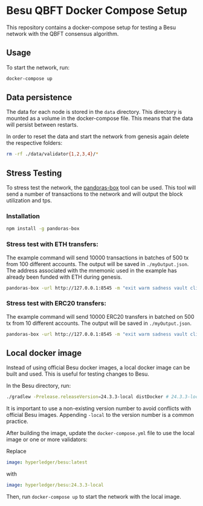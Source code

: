 # Besu QBFT Docker Compose Setup

This repository contains a docker-compose setup for testing a Besu network with the QBFT consensus algorithm.

## Usage

To start the network, run:

```bash
docker-compose up
```
## Data persistence

The data for each node is stored in the `data` directory. This directory is mounted as a volume in the docker-compose file. This means that the data will persist between restarts.

In order to reset the data and start the network from genesis again delete the respective folders:

```bash
rm -rf ./data/validator{1,2,3,4}/*
```

## Stress Testing

To stress test the network, the [pandoras-box](https://github.com/madz-lab/pandoras-box) tool can be used. This tool will send a number of transactions to the network and will output the block utilization and tps.

### Installation

```bash
npm install -g pandoras-box
```

### Stress test with ETH transfers:

The example command will send 10000 transactions in batches of 500 tx from 100 different accounts. The output will be saved in `./myOutput.json`. The address associated with the mnemonic used in the example has already been funded with ETH during genesis.

```bash
pandoras-box -url http://127.0.0.1:8545 -m "exit warm sadness vault clip rent educate pluck gentle vehicle news verb" -t 10000 -b 500 -s 100 -o ./myOutput.json
```

### Stress test with ERC20 transfers:

The example command will send 10000 ERC20 transfers in batched on 500 tx from 10 different accounts. The output will be saved in `./myOutput.json`.

```bash
pandoras-box -url http://127.0.0.1:8545 -m "exit warm sadness vault clip rent educate pluck gentle vehicle news verb" -t 10000 -b 500 -s 10 --mode ERC20 -o ./myOutput.json
```

## Local docker image

Instead of using official Besu docker images, a local docker image can be built and used. This is useful for testing changes to Besu.

In the Besu directory, run:

```bash
./gradlew -Prelease.releaseVersion=24.3.3-local distDocker # 24.3.3-local is used as an example version
```

It is important to use a non-existing version number to avoid conflicts with official Besu images. Appending `-local` to the version number is a common practice.

After building the image, update the `docker-compose.yml` file to use the local image or one or more validators:

Replace
```yaml
image: hyperledger/besu:latest
```
with 
```yaml
image: hyperledger/besu:24.3.3-local
```

Then, run `docker-compose up` to start the network with the local image.